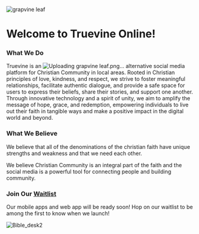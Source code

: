 ![grapvine leaf](https://github.com/True-Vine-Online/.github/assets/48691704/4108f160-b4e8-4605-aa22-58c83fe048c7)

# Welcome to Truevine Online!

### What We Do

Truevine is an ![Uploading grapvine leaf.png…]()
alternative social media platform for Christian Community in local areas. Rooted in Christian principles of love, kindness, and respect, we strive to foster meaningful relationships, facilitate authentic dialogue, and provide a safe space for users to express their beliefs, share their stories, and support one another. Through innovative technology and a spirit of unity, we aim to amplify the message of hope, grace, and redemption, empowering individuals to live out their faith in tangible ways and make a positive impact in the digital world and beyond.

### What We Believe

We believe that all of the denominations of the christian faith have unique strengths and weakness and that we need each other.

We believe Christian Community is an integral part of the faith and the social media is a powerful tool for connecting people and building community.

### Join Our [Waitlist](https://truevineonline.com/updates)

Our mobile apps and web app will be ready soon! Hop on our waitlist to be among the first to know when we launch!

![Bible_desk2](https://github.com/True-Vine-Online/.github/assets/48691704/6d4ca1ad-1f5d-4154-9fb2-bf6e85b6ce46)

